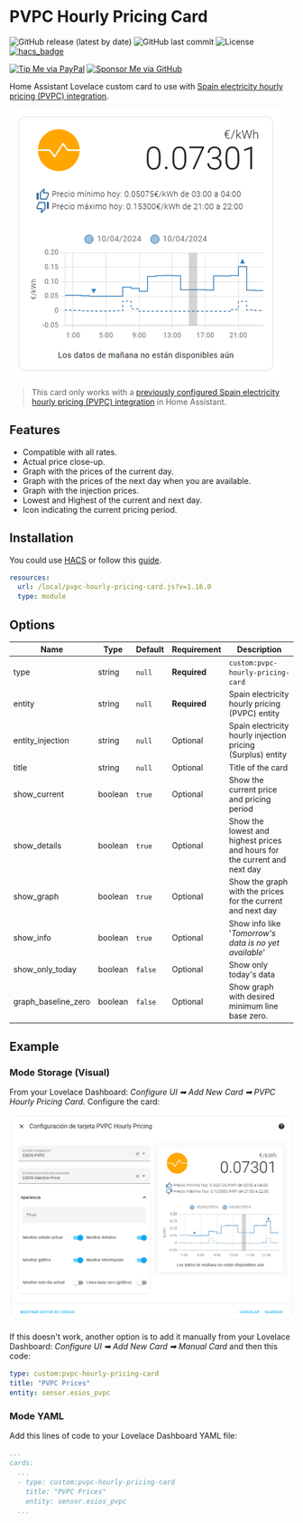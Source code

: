 # PVPC Hourly Pricing Card

![GitHub release (latest by date)](https://img.shields.io/github/v/release/danimart1991/pvpc-hourly-pricing-card)
![GitHub last commit](https://img.shields.io/github/last-commit/danimart1991/pvpc-hourly-pricing-card)
![License](https://img.shields.io/github/license/danimart1991/pvpc-hourly-pricing-card.svg)
[![hacs_badge](https://img.shields.io/badge/HACS-Default-orange.svg)](https://github.com/custom-components/hacs)

[![Tip Me via PayPal](https://img.shields.io/badge/PayPal-tip%20me-blue.svg?logo=paypal&style=flat)](https://www.paypal.me/danimart1991)
[![Sponsor Me via GitHub](https://img.shields.io/badge/GitHub-sponsor%20me-blue.svg?logo=github&style=flat)](https://github.com/sponsors/danimart1991)

Home Assistant Lovelace custom card to use with [Spain electricity hourly pricing (PVPC) integration](https://www.home-assistant.io/integrations/pvpc_hourly_pricing/).

![Card Example](https://raw.githubusercontent.com/danimart1991/pvpc-hourly-pricing-card/master/docs/images/card-example.png)

> This card only works with a [previously configured Spain electricity hourly pricing (PVPC) integration](https://www.danielmartingonzalez.com/en/pvpc-tariff-prices-in-home-assistant/) in Home Assistant.

## Features

- Compatible with all rates.
- Actual price close-up.
- Graph with the prices of the current day.
- Graph with the prices of the next day when you are available.
- Graph with the injection prices.
- Lowest and Highest of the current and next day.
- Icon indicating the current pricing period.

## Installation

You could use [HACS](https://hacs.xyz/) or follow this [guide](https://www.danielmartingonzalez.com/en/installing-lovelace-plugins).

```yaml
resources:
  url: /local/pvpc-hourly-pricing-card.js?v=1.16.0
  type: module
```

## Options

| Name                | Type    | Default | Requirement  | Description                                                               |
| ------------------- | ------- | ------- | ------------ | ------------------------------------------------------------------------- |
| type                | string  | `null`  | **Required** | `custom:pvpc-hourly-pricing-card`                                         |
| entity              | string  | `null`  | **Required** | Spain electricity hourly pricing (PVPC) entity                            |
| entity_injection    | string  | `null`  | Optional     | Spain electricity hourly injection pricing (Surplus) entity               |
| title               | string  | `null`  | Optional     | Title of the card                                                         |
| show_current        | boolean | `true`  | Optional     | Show the current price and pricing period                                 |
| show_details        | boolean | `true`  | Optional     | Show the lowest and highest prices and hours for the current and next day |
| show_graph          | boolean | `true`  | Optional     | Show the graph with the prices for the current and next day               |
| show_info           | boolean | `true`  | Optional     | Show info like '_Tomorrow's data is no yet available_'                    |
| show_only_today     | boolean | `false` | Optional     | Show only today's data                                                    |
| graph_baseline_zero | boolean | `false` | Optional     | Show graph with desired minimum line base zero.                           |

## Example

### Mode Storage (Visual)

From your Lovelace Dashboard: _Configure UI ➡ Add New Card ➡ PVPC Hourly Pricing Card_. Configure the card:

![Card Editor](https://raw.githubusercontent.com/danimart1991/pvpc-hourly-pricing-card/master/docs/images/card-editor.png)

If this doesn't work, another option is to add it manually from your Lovelace Dashboard: _Configure UI ➡ Add New Card ➡ Manual Card_ and then this code:

```yaml
type: custom:pvpc-hourly-pricing-card
title: "PVPC Prices"
entity: sensor.esios_pvpc
```

### Mode YAML

Add this lines of code to your Lovelace Dashboard YAML file:

```yaml
...
cards:
  ...
  - type: custom:pvpc-hourly-pricing-card
    title: "PVPC Prices"
    entity: sensor.esios_pvpc
  ...
```
